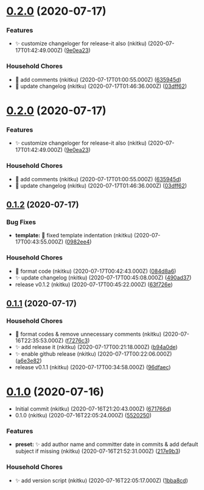 # [0.2.0](https://github.com/nkitku/nk-changelog-gen/compare/v0.1.2...v0.2.0) (2020-07-17)


### Features

* :sparkles: customize changeloger for release-it also (nkitku) (2020-07-17T01:42:49.000Z) ([9e0ea23](https://github.com/nkitku/nk-changelog-gen/commit/9e0ea234083f3c868f2f77f437dda821a836d6f1))


### Household Chores

* :art: add comments (nkitku) (2020-07-17T01:00:55.000Z) ([635945d](https://github.com/nkitku/nk-changelog-gen/commit/635945da0920af4c3c22dc4d15c878aa22714875))
* :art: update changelog (nkitku) (2020-07-17T01:46:36.000Z) ([03dff62](https://github.com/nkitku/nk-changelog-gen/commit/03dff62d19dd332d9c3da38608920b3428ae99ba))

# [0.2.0](https://github.com/nkitku/nk-changelog-gen/compare/v0.1.2...v0.2.0) (2020-07-17)


### Features

* :sparkles: customize changeloger for release-it also (nkitku) (2020-07-17T01:42:49.000Z) ([9e0ea23](https://github.com/nkitku/nk-changelog-gen/commit/9e0ea234083f3c868f2f77f437dda821a836d6f1))


### Household Chores

* :art: add comments (nkitku) (2020-07-17T01:00:55.000Z) ([635945d](https://github.com/nkitku/nk-changelog-gen/commit/635945da0920af4c3c22dc4d15c878aa22714875))
* :art: update changelog (nkitku) (2020-07-17T01:46:36.000Z) ([03dff62](https://github.com/nkitku/nk-changelog-gen/commit/03dff62d19dd332d9c3da38608920b3428ae99ba))



## [0.1.2](https://github.com/nkitku/nk-changelog-gen/compare/v0.1.1...v0.1.2) (2020-07-17)


### Bug Fixes

* **template:** :bug: fixed template indentation (nkitku) (2020-07-17T00:43:55.000Z) ([0982ee4](https://github.com/nkitku/nk-changelog-gen/commit/0982ee48d8c63ea1a0da3411719c1886b29613fe))


### Household Chores

* :art: format code (nkitku) (2020-07-17T00:42:43.000Z) ([084d8a6](https://github.com/nkitku/nk-changelog-gen/commit/084d8a66b603520ae81846690ab4a13182034915))
* :sparkles: update changelog (nkitku) (2020-07-17T00:45:08.000Z) ([490ad37](https://github.com/nkitku/nk-changelog-gen/commit/490ad37d72ebf74fafbc8d153ad0d4539c3f8413))
* release v0.1.2 (nkitku) (2020-07-17T00:45:22.000Z) ([63f726e](https://github.com/nkitku/nk-changelog-gen/commit/63f726e0cf409fa6b332f2fc897e1a5c82e67438))



## [0.1.1](https://github.com/nkitku/nk-changelog-gen/compare/v0.1.0...v0.1.1) (2020-07-17)


### Household Chores

* :art: format codes & remove unnecessary comments (nkitku) (2020-07-16T22:35:53.000Z) ([f7276c3](https://github.com/nkitku/nk-changelog-gen/commit/f7276c35dacffe1221a25fb17402e7c7e8a3397c))
* :sparkles: add release it (nkitku) (2020-07-17T00:21:18.000Z) ([b94a0de](https://github.com/nkitku/nk-changelog-gen/commit/b94a0de5ba7ac1d2d49efd7a3733945bf0f00907))
* :sparkles: enable github release (nkitku) (2020-07-17T00:22:06.000Z) ([a6e3e82](https://github.com/nkitku/nk-changelog-gen/commit/a6e3e820373412cfa77cb7421a619a3e6352d528))
* release v0.1.1 (nkitku) (2020-07-17T00:34:58.000Z) ([96dfaec](https://github.com/nkitku/nk-changelog-gen/commit/96dfaec0b76dc5522667a5fe83d234a1b6bfa97b))



# [0.1.0](https://github.com/nkitku/nk-changelog-gen/compare/671766d78ab1f14cdcea4fd1b10620654fcce390...v0.1.0) (2020-07-16)


* Initial commit (nkitku) (2020-07-16T21:20:43.000Z) ([671766d](https://github.com/nkitku/nk-changelog-gen/commit/671766d78ab1f14cdcea4fd1b10620654fcce390))
* 0.1.0 (nkitku) (2020-07-16T22:05:24.000Z) ([5520250](https://github.com/nkitku/nk-changelog-gen/commit/5520250afd952c0067e43ca7179585b7a57f30f8))


### Features

* **preset:** :sparkles: add author name and committer date in commits & add default subject if missing (nkitku) (2020-07-16T21:52:31.000Z) ([217e9b3](https://github.com/nkitku/nk-changelog-gen/commit/217e9b32ff9cc9d2e76c40bef9ba728cd1f79c03))


### Household Chores

* :sparkles: add version script (nkitku) (2020-07-16T22:05:17.000Z) ([1bba8cd](https://github.com/nkitku/nk-changelog-gen/commit/1bba8cd11825daf20ed174795aa5d23b67b9fe4d))



